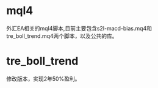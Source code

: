 # mql4
外汇EA相关的mql4脚本,目前主要包含s2l-macd-bias.mq4和tre_boll_trend.mq4两个脚本，以及公共的库。

# tre_boll_trend
修改版本，实现2年50%盈利。